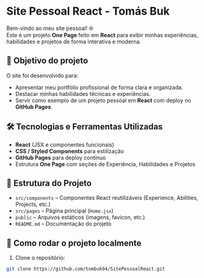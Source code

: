 # Site Pessoal React - Tomás Buk

Bem-vindo ao meu site pessoal! 🌐  
Este é um projeto **One Page** feito em **React** para exibir minhas experiências, habilidades e projetos de forma interativa e moderna.

## 🎯 Objetivo do projeto

O site foi desenvolvido para:  
- Apresentar meu portfólio profissional de forma clara e organizada.  
- Destacar minhas habilidades técnicas e experiências.  
- Servir como exemplo de um projeto pessoal em **React** com deploy no **GitHub Pages**.

## 🛠 Tecnologias e Ferramentas Utilizadas

- **React** (JSX e componentes funcionais)  
- **CSS / Styled Components** para estilização  
- **GitHub Pages** para deploy contínuo  
- Estrutura **One Page** com seções de Experiência, Habilidades e Projetos  

## 📄 Estrutura do Projeto

- `src/components` – Componentes React reutilizáveis (Experience, Abilities, Projects, etc.)  
- `src/pages` – Página principal (`Home.jsx`)  
- `public` – Arquivos estáticos (imagens, favicon, etc.)  
- `README.md` – Documentação do projeto  

## 🚀 Como rodar o projeto localmente

1. Clone o repositório:
```bash
git clone https://github.com/tombuk94/SitePessoalReact.git
